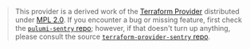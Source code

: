 > This provider is a derived work of the [Terraform Provider](https://github.com/sentry/terraform-provider-sentry)
> distributed under [MPL 2.0](https://www.mozilla.org/en-US/MPL/2.0/). If you encounter a bug or missing feature,
> first check the [`pulumi-sentry` repo](https://github.com/baskar-natarajan/pulumi-provider-sentry/issues); however, if that doesn't turn up anything,
> please consult the source [`terraform-provider-sentry` repo](https://github.com/sentry/terraform-provider-sentry/issues).
